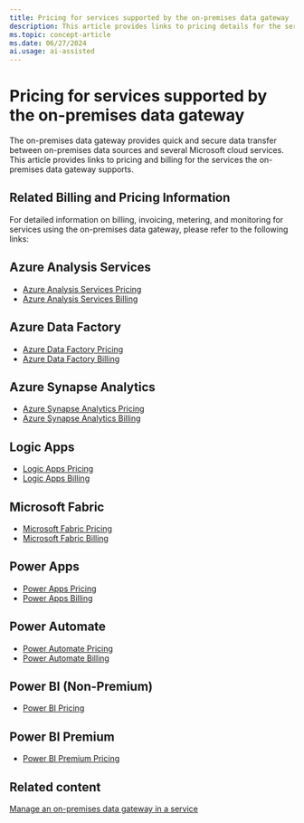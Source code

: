 ```yaml
---
title: Pricing for services supported by the on-premises data gateway
description: This article provides links to pricing details for the services that support the on-premises data gateway.
ms.topic: concept-article
ms.date: 06/27/2024
ai.usage: ai-assisted
---
```

# Pricing for services supported by the on-premises data gateway

The on-premises data gateway provides quick and secure data transfer between on-premises data sources and several Microsoft cloud services. This article provides links to pricing and billing for the services the on-premises data gateway supports.

## Related Billing and Pricing Information

For detailed information on billing, invoicing, metering, and monitoring for services using the on-premises data gateway, please refer to the following links:

## Azure Analysis Services

- [Azure Analysis Services Pricing](https://azure.microsoft.com/pricing/details/analysis-services/)
- [Azure Analysis Services Billing](/analysis-services/analysis-services-overview)

## Azure Data Factory

- [Azure Data Factory Pricing](https://azure.microsoft.com/pricing/details/data-factory/)
- [Azure Data Factory Billing](/azure/data-factory/data-factory-pricing)

## Azure Synapse Analytics

- [Azure Synapse Analytics Pricing](https://azure.microsoft.com/pricing/details/synapse-analytics/)
- [Azure Synapse Analytics Billing](//azure/synapse-analytics/synapse-billing)

## Logic Apps

- [Logic Apps Pricing](https://azure.microsoft.com/pricing/details/logic-apps/)
- [Logic Apps Billing](/azure/logic-apps/logic-apps-pricing)

## Microsoft Fabric

- [Microsoft Fabric Pricing](https://www.microsoft.com/power-platform/products/power-bi/pricing#tabs-pill-bar-oca31b_tab1)
- [Microsoft Fabric Billing](/fabric/enterprise/azure-billing)

## Power Apps

- [Power Apps Pricing](https://powerapps.microsoft.com/pricing/)
- [Power Apps Billing](/power-platform/admin/pricing-billing-skus)

## Power Automate

- [Power Automate Pricing](https://flow.microsoft.com/pricing/)
- [Power Automate Billing](/power-automate/billing-questions)

## Power BI (Non-Premium)

- [Power BI Pricing](https://www.microsoft.com/power-platform/products/power-bi/pricing)

## Power BI Premium

- [Power BI Premium Pricing](/power-bi/admin/service-premium-what-is#pricing)

## Related content

[Manage an on-premises data gateway in a service](service-gateway-manage.md)
